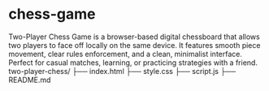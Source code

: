 # chess-game
Two-Player Chess Game is a browser-based digital chessboard that allows two players to face off locally on the same device. It features smooth piece movement, clear rules enforcement, and a clean, minimalist interface. Perfect for casual matches, learning, or practicing strategies with a friend.
two-player-chess/
├── index.html
├── style.css
├── script.js
├── README.md
